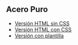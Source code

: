 ## Acero Puro

* [Versión HTML sin CSS](https://cristinagom.github.io/democss/v0/index.html)
* [Versión HTML con CSS](https://cristinagom.github.io/democss/v1/index.html)
* [Versión con plantilla](https://cristinagom.github.io/democss/v2.1/index.html)